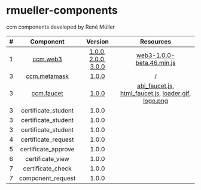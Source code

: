 # rmueller-components
ccm components developed by René Müller

| # | Component | Version | Resources |
|:---:|:---:|:---:|:---:|
| 1 | [ccm.web3](https://ccmjs.github.io/rmueller-components/web3/ccm.web3.js) | [1.0.0](https://ccmjs.github.io/rmueller-components/web3/versions/ccm.web3-1.0.0.js), [2.0.0](https://ccmjs.github.io/rmueller-components/web3/versions/ccm.web3-2.0.0.js), [3.0.0](https://ccmjs.github.io/rmueller-components/web3/versions/ccm.web3-3.0.0.js) | [web3-1.0.0-beta.46.min.js](https://ccmjs.github.io/rmueller-components/web3/resources/web3-1.0.0-beta.46.min.js) |
| 3 | [ccm.metamask](https://ccmjs.github.io/rmueller-components/metamask/ccm.metamask.js) | [1.0.0](https://ccmjs.github.io/rmueller-components/metamask/versions/ccm.metamask-1.0.0.js) | / |
| 3 | [ccm.faucet](https://ccmjs.github.io/rmueller-components/faucet/ccm.faucet.js) | [1.0.0](https://ccmjs.github.io/rmueller-components/faucet/versions/ccm.faucet-1.0.0.js) | [abi_faucet.js](https://ccmjs.github.io/rmueller-components/faucet/resources/abi_faucet.js), [html_faucet.js](https://ccmjs.github.io/rmueller-components/faucet/resources/html_faucet.js), [loader.gif](https://ccmjs.github.io/rmueller-components/faucet/resources/loader.gif), [logo.png](https://ccmjs.github.io/rmueller-components/faucet/resources/logo.png) |
| 3 | certificate_student | 1.0.0 |  |
| 3 | certificate_student | 1.0.0 |  |
| 3 | certificate_student | 1.0.0 |  |
| 4 | certificate_request | 1.0.0 |  |
| 5 | certificate_approve | 1.0.0 |  |
| 6 | certificate_view | 1.0.0 |  |
| 7 | certificate_check | 1.0.0 |  |
| 7 | component_request | 1.0.0 |  |